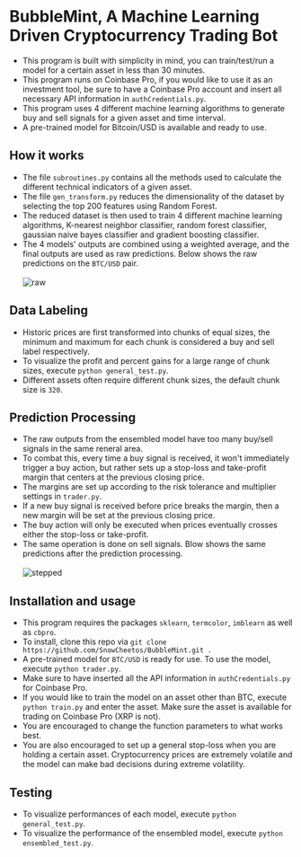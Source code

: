 # BubbleMint, A Machine Learning Driven Cryptocurrency Trading Bot
* This program is built with simplicity in mind, you can train/test/run a model for a certain asset in less than 30 minutes.
* This program runs on Coinbase Pro, if you would like to use it as an investment tool, be sure to have a Coinbase Pro account and insert all necessary API information in ```authCredentials.py```. 
* This program uses 4 different machine learning algorithms to generate buy and sell signals for a given asset and time interval. 
* A pre-trained model for Bitcoin/USD is available and ready to use.

## How it works
* The file ```subroutines.py``` contains all the methods used to calculate the different technical indicators of a given asset.
* The file ```gen_transform.py``` reduces the dimensionality of the dataset by selecting the top 200 features using Random Forest. 
* The reduced dataset is then used to train 4 different machine learning algorithms, K-nearest neighbor classifier, random forest classifier, gaussian naive bayes classifier and gradient boosting classifier.
*  The 4 models' outputs are combined using a weighted average, and the final outputs are used as raw predictions. Below shows the raw predictions on the ```BTC/USD``` pair.\
\
![raw](https://user-images.githubusercontent.com/86272122/139788759-5549fe69-1c03-4d94-86c8-39582657bd08.png)

## Data Labeling
* Historic prices are first transformed into chunks of equal sizes, the minimum and maximum for each chunk is considered a buy and sell label respectively. 
* To visualize the profit and percent gains for a large range of chunk sizes, execute ```python general_test.py```. 
* Different assets often require different chunk sizes, the default chunk size is ```320```.

## Prediction Processing
* The raw outputs from the ensembled model have too many buy/sell signals in the same reneral area. 
* To combat this, every time a buy signal is received, it won't immediately trigger a buy action, but rather sets up a stop-loss and take-profit margin that centers at the previous closing price.
* The margins are set up according to the risk tolerance and multiplier settings in ```trader.py```.
* If a new buy signal is received before price breaks the margin, then a new margin will be set at the previous closing price.
* The buy action will only be executed when prices eventually crosses either the stop-loss or take-profit. 
* The same operation is done on sell signals. Blow shows the same predictions after the prediction processing.\
\
![stepped](https://user-images.githubusercontent.com/86272122/139789031-068c1a99-db77-45bb-972f-750db1c31000.png)

## Installation and usage
* This program requires the packages ```sklearn```, ```termcolor```, ```imblearn``` as well as ```cbpro```.
* To install, clone this repo via ```git clone https://github.com/SnowCheetos/BubbleMint.git .```
* A pre-trained model for ```BTC/USD``` is ready for use. To use the model, execute ```python trader.py```.
* Make sure to have inserted all the API information in ```authCredentials.py``` for Coinbase Pro.
* If you would like to train the model on an asset other than BTC, execute ```python train.py``` and enter the asset. Make sure the asset is available for trading on Coinbase Pro (XRP is not).
* You are encouraged to change the function parameters to what works best.
* You are also encouraged to set up a general stop-loss when you are holding a certain asset. Cryptocurrency prices are extremely volatile and the model can make bad decisions during extreme volatility.

## Testing
* To visualize performances of each model, execute ```python general_test.py```. 
* To visualize the performance of the ensembled model, execute ```python ensembled_test.py```.

